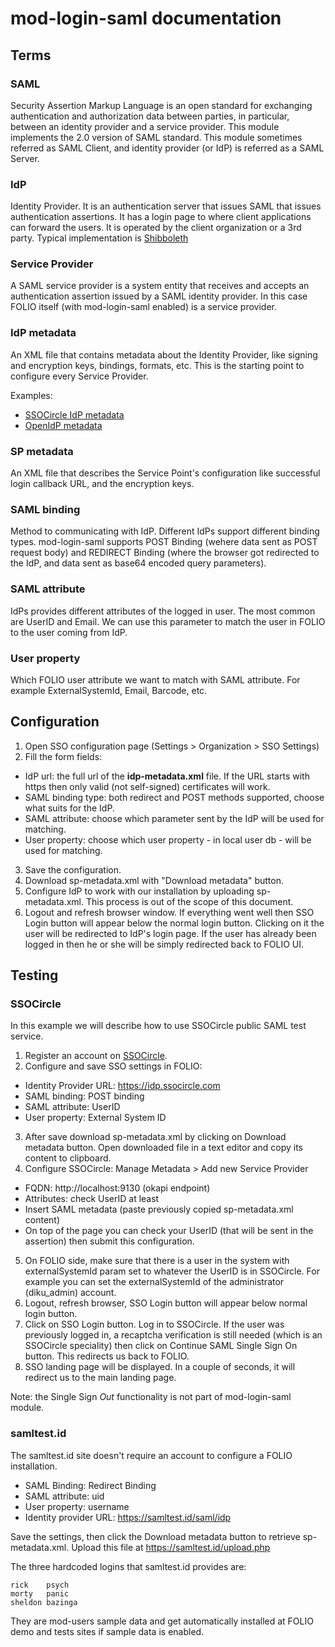 # mod-login-saml documentation

## Terms

### SAML
Security Assertion Markup Language is an open standard for exchanging authentication and authorization data between parties, in particular, between an identity provider and a service provider. This module implements the 2.0 version of SAML standard. This module sometimes referred as SAML Client, and identity provider (or IdP) is referred as a SAML Server.

### IdP
Identity Provider. It is an authentication server that issues SAML that issues authentication assertions. It has a login page to where client applications can forward the users. It is operated by the client organization or a 3rd party. Typical implementation is [Shibboleth](https://www.shibboleth.net/)

### Service Provider
A SAML service provider is a system entity that receives and accepts an authentication assertion issued by a SAML identity provider. In this case FOLIO itself (with mod-login-saml enabled) is a service provider.

### IdP metadata
An XML file that contains metadata about the Identity Provider, like signing and encryption keys, bindings, formats, etc. This is the starting point to configure every Service Provider.

Examples:

* [SSOCircle IdP metadata](https://idp.ssocircle.com)
* [OpenIdP metadata](https://openidp.feide.no/simplesaml/saml2/idp/metadata.php)

### SP metadata

An XML file that describes the Service Point's configuration like successful login callback URL, and the encryption keys.

### SAML binding

Method to communicating with IdP. Different IdPs support different binding types. mod-login-saml supports POST Binding (wehere data sent as POST request body) and REDIRECT Binding (where the browser got redirected to the IdP, and data sent as base64 encoded query parameters).

### SAML attribute

IdPs provides different attributes of the logged in user. The most common are UserID and Email. We can use this parameter to match the user in FOLIO to the user coming from IdP.

### User property

Which FOLIO user attribute we want to match with SAML attribute. For example ExternalSystemId, Email, Barcode, etc.

## Configuration

1. Open SSO configuration page (Settings > Organization > SSO Settings)
2. Fill the form fields:
 * IdP url: the full url of the **idp-metadata.xml** file. If the URL starts with https then only valid (not self-signed) certificates will work.
 * SAML binding type: both redirect and POST methods supported, choose what suits for the IdP.
 * SAML attribute: choose which parameter sent by the IdP will be used for matching.
 * User property: choose which user property - in local user db - will be used for matching.
3. Save the configuration.
4. Download sp-metadata.xml with "Download metadata" button.
5. Configure IdP to work with our installation by uploading sp-metadata.xml. This process is out of the scope of this document.
6. Logout and refresh browser window. If everything went well then SSO Login button will appear below the normal login button. Clicking on it the user will be redirected to IdP's login page. If the user has already been logged in then he or she will be simply redirected back to FOLIO UI.

## Testing

### SSOCircle

In this example we will describe how to use SSOCircle public SAML test service.

1. Register an account on [SSOCircle](https://www.ssocircle.com).
2. Configure and save SSO settings in FOLIO:
 * Identity Provider URL: https://idp.ssocircle.com
 * SAML binding: POST binding
 * SAML attribute: UserID
 * User property: External System ID
3. After save download sp-metadata.xml by clicking on Download metadata button. Open downloaded file in a text editor and copy its content to clipboard.
4. Configure SSOCircle: Manage Metadata > Add new Service Provider
 * FQDN: http://localhost:9130 (okapi endpoint)
 * Attributes: check UserID at least
 * Insert SAML metadata (paste previously copied sp-metadata.xml content)
 * On top of the page you can check your UserID (that will be sent in the assertion) then submit this configuration.
5. On FOLIO side, make sure that there is a user in the system with externalSystemId param set to whatever the UserID is in SSOCircle. For example you can set the externalSystemId of the administrator (diku\_admin) account.
6. Logout, refresh browser, SSO Login button will appear below normal login button.
7. Click on SSO Login button. Log in to SSOCircle. If the user was previously logged in, a recaptcha verification is still needed (which is an SSOCircle speciality) then click on Continue SAML Single Sign On button. This redirects us back to FOLIO.
8. SSO landing page will be displayed. In a couple of seconds, it will redirect us to the main landing page.

Note: the Single Sign *Out* functionality is not part of mod-login-saml module.

### samltest.id

The samltest.id site doesn't require an account to configure a FOLIO installation.

* SAML Binding: Redirect Binding
* SAML attribute: uid
* User property: username
* Identity provider URL: https://samltest.id/saml/idp

Save the settings, then click the Download metadata button to retrieve sp-metadata.xml. Upload this file at https://samltest.id/upload.php

The three hardcoded logins that samltest.id provides are:

```
rick    psych
morty   panic
sheldon bazinga
```

They are mod-users sample data and get automatically installed at FOLIO demo and tests sites if sample data is enabled.

